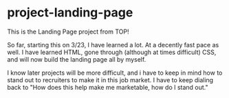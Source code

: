 # project-landing-page

This is the Landing Page project from TOP!

So far, starting this on 3/23, I have learned a lot. At a decently fast pace as well.
    I have learned HTML, gone through (although at times difficult) CSS,
    and will now build the landing page all by myself.

I know later projects will be more difficult, and i have to keep in mind how to stand
    out to recruiters to make it in this job market. I have to keep dialing back to
    "How does this help make me marketable, how do I stand out."